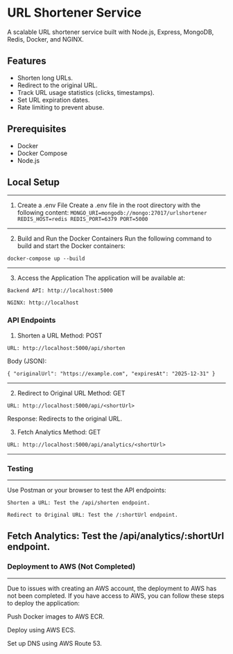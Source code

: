 # URL Shortener Service

A scalable URL shortener service built with Node.js, Express, MongoDB, Redis, Docker, and NGINX.

## Features
- Shorten long URLs.
- Redirect to the original URL.
- Track URL usage statistics (clicks, timestamps).
- Set URL expiration dates.
- Rate limiting to prevent abuse.

## Prerequisites
- Docker
- Docker Compose
- Node.js

## Local Setup
---

1. Create a .env File
Create a .env file in the root directory with the following content:
`MONGO_URI=mongodb://mongo:27017/urlshortener
REDIS_HOST=redis
REDIS_PORT=6379
PORT=5000`

---

2. Build and Run the Docker Containers
Run the following command to build and start the Docker containers:

`docker-compose up --build`

---

3. Access the Application
The application will be available at:

`Backend API: http://localhost:5000`

`NGINX: http://localhost`

### API Endpoints

1. Shorten a URL
Method: POST

`URL: http://localhost:5000/api/shorten`

Body (JSON):

`{
  "originalUrl": "https://example.com",
  "expiresAt": "2025-12-31"
}`

---

2. Redirect to Original URL
Method: GET

`URL: http://localhost:5000/api/<shortUrl>`

Response: Redirects to the original URL.

3. Fetch Analytics
Method: GET

`URL: http://localhost:5000/api/analytics/<shortUrl>`

---

### Testing
---
Use Postman or your browser to test the API endpoints:

`Shorten a URL: Test the /api/shorten endpoint.`

`Redirect to Original URL: Test the /:shortUrl endpoint.`

Fetch Analytics: Test the /api/analytics/:shortUrl endpoint.
---
### Deployment to AWS (Not Completed)
---
Due to issues with creating an AWS account, the deployment to AWS has not been completed. If you have access to AWS, you can follow these steps to deploy the application:

Push Docker images to AWS ECR.

Deploy using AWS ECS.

Set up DNS using AWS Route 53.
